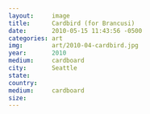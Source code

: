 ```yaml
---
layout: 	image
title:  	Cardbird (for Brancusi)
date:   	2010-05-15 11:43:56 -0500
categories: art
img:		art/2010-04-cardbird.jpg
year:		2010
medium:		cardboard
city:		Seattle
state:
country:
medium:		cardboard
size:
---
```

